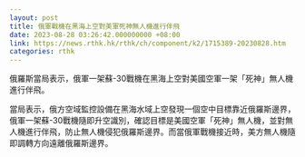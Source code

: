 ```yaml
---
layout: post
title: 俄軍戰機在黑海上空對美軍死神無人機進行伴飛
date: 2023-08-28 03:26:42.000000000 +08:00
link: https://news.rthk.hk/rthk/ch/component/k2/1715389-20230828.htm
categories: rthk
---
```


俄羅斯當局表示，俄軍一架蘇-30戰機在黑海上空對美國空軍一架「死神」無人機進行伴飛。

當局表示，俄方空域監控設備在黑海水域上空發現一個空中目標靠近俄羅斯邊界，俄軍一架蘇-30戰機隨即升空識別，確認目標是美國空軍「死神」無人機，並對無人機進行伴飛，防止無人機侵犯俄羅斯邊界。而當俄軍戰機接近時，美方無人機隨即調轉方向遠離俄羅斯邊界。
